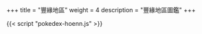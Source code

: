 +++
title = "豐緣地區"
weight = 4
description = "豐緣地區圖鑑"
+++


<div id="Pokedex"></div>

{{< script "pokedex-hoenn.js" >}}
<script type="text/javascript">
  window.addEventListener("parsePage", ()=>{
    TocInjector.parsePage("Pokemon");
  });
</script>